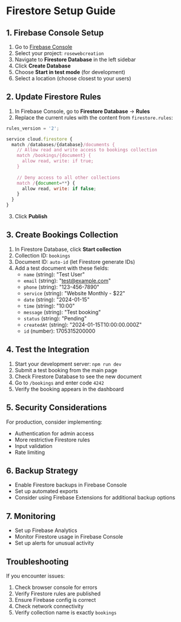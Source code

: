 # Firestore Setup Guide

## 1. Firebase Console Setup

1. Go to [Firebase Console](https://console.firebase.google.com/)
2. Select your project: `rosewebcreation`
3. Navigate to **Firestore Database** in the left sidebar
4. Click **Create Database**
5. Choose **Start in test mode** (for development)
6. Select a location (choose closest to your users)

## 2. Update Firestore Rules

1. In Firebase Console, go to **Firestore Database** → **Rules**
2. Replace the current rules with the content from `firestore.rules`:

```javascript
rules_version = '2';

service cloud.firestore {
  match /databases/{database}/documents {
    // Allow read and write access to bookings collection
    match /bookings/{document} {
      allow read, write: if true;
    }
    
    // Deny access to all other collections
    match /{document=**} {
      allow read, write: if false;
    }
  }
}
```

3. Click **Publish**

## 3. Create Bookings Collection

1. In Firestore Database, click **Start collection**
2. Collection ID: `bookings`
3. Document ID: `auto-id` (let Firestore generate IDs)
4. Add a test document with these fields:
   - `name` (string): "Test User"
   - `email` (string): "test@example.com"
   - `phone` (string): "123-456-7890"
   - `service` (string): "Website Monthly - $22"
   - `date` (string): "2024-01-15"
   - `time` (string): "10:00"
   - `message` (string): "Test booking"
   - `status` (string): "Pending"
   - `createdAt` (string): "2024-01-15T10:00:00.000Z"
   - `id` (number): 1705315200000

## 4. Test the Integration

1. Start your development server: `npm run dev`
2. Submit a test booking from the main page
3. Check Firestore Database to see the new document
4. Go to `/bookings` and enter code `4242`
5. Verify the booking appears in the dashboard

## 5. Security Considerations

For production, consider implementing:
- Authentication for admin access
- More restrictive Firestore rules
- Input validation
- Rate limiting

## 6. Backup Strategy

- Enable Firestore backups in Firebase Console
- Set up automated exports
- Consider using Firebase Extensions for additional backup options

## 7. Monitoring

- Set up Firebase Analytics
- Monitor Firestore usage in Firebase Console
- Set up alerts for unusual activity

## Troubleshooting

If you encounter issues:
1. Check browser console for errors
2. Verify Firestore rules are published
3. Ensure Firebase config is correct
4. Check network connectivity
5. Verify collection name is exactly `bookings`
